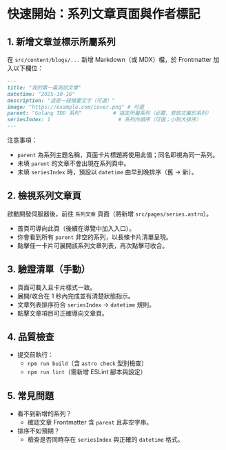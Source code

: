 # 快速開始：系列文章頁面與作者標記

## 1. 新增文章並標示所屬系列

在 `src/content/blogs/...` 新增 Markdown（或 MDX）檔，於 Frontmatter 加入以下欄位：

```md
---
title: "我的第一篇測試文章"
datetime: "2025-10-16"
description: "這是一段摘要文字（可選）"
image: "https://example.com/cover.png" # 可選
parent: "Golang TDD 系列"          # 指定所屬系列（必要，若該文屬於系列）
seriesIndex: 1                      # 系列內順序（可選；小到大排序）
---
```

注意事項：
- `parent` 為系列主題名稱，頁面卡片標題將使用此值；同名即視為同一系列。
- 未填 `parent` 的文章不會出現在系列頁中。
- 未填 `seriesIndex` 時，預設以 `datetime` 由早到晚排序（舊 → 新）。

## 2. 檢視系列文章頁

啟動開發伺服器後，前往 `系列文章` 頁面（將新增 `src/pages/series.astro`）。
- 首頁可導向此頁（後續在導覽中加入入口）。
- 你會看到所有 `parent` 非空的系列，以長條卡片清單呈現。
- 點擊任一卡片可展開該系列文章列表，再次點擊可收合。

## 3. 驗證清單（手動）

- 頁面可載入且卡片樣式一致。
- 展開/收合在 1 秒內完成並有清楚狀態指示。
- 文章列表排序符合 `seriesIndex` → `datetime` 規則。
- 點擊文章項目可正確導向文章頁。

## 4. 品質檢查

- 提交前執行：
  - `npm run build`（含 `astro check` 型別檢查）
  - `npm run lint`（需新增 ESLint 腳本與設定）

## 5. 常見問題

- 看不到新增的系列？
  - 確認文章 Frontmatter 含 `parent` 且非空字串。
- 排序不如預期？
  - 檢查是否同時存在 `seriesIndex` 與正確的 `datetime` 格式。
